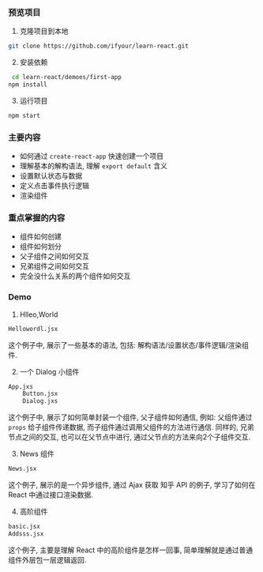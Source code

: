 ### 预览项目
1. 克隆项目到本地
```bash
git clone https://github.com/ifyour/learn-react.git
```

2. 安装依赖
```bash
 cd learn-react/demoes/first-app
npm install
```

3. 运行项目
```bash
npm start
```

### 主要内容

- 如何通过 `create-react-app` 快速创建一个项目
- 理解基本的解构语法, 理解 `export default` 含义
- 设置默认状态与数据
- 定义点击事件执行逻辑
- 渲染组件

### 重点掌握的内容

- 组件如何创建
- 组件如何划分
- 父子组件之间如何交互
- 兄弟组件之间如何交互
- 完全没什么关系的两个组件如何交互

### Demo

1. Hlleo,World
```bash
Hellowordl.jsx
```
这个例子中, 展示了一些基本的语法, 包括: 解构语法/设置状态/事件逻辑/渲染组件.


2. 一个 Dialog 小组件
```bash
App.jxs
    Button.jsx
    Dialog.jxs
```
这个例子中, 展示了如何简单封装一个组件, 父子组件如何通信, 例如: 父组件通过 `props` 给子组件传递数据, 而子组件通过调用父组件的方法进行通信. 同样的, 兄弟节点之间的交互, 也可以在父节点中进行, 通过父节点的方法来向2个子组件交互.

3. News 组件
```bash
News.jsx
```
这个例子, 展示的是一个异步组件, 通过 Ajax 获取 知乎 API 的例子, 学习了如何在 React 中通过接口渲染数据.

4. 高阶组件
```bash
basic.jsx
Addsss.jsx
```
这个例子, 主要是理解 React 中的高阶组件是怎样一回事, 简单理解就是通过普通组件外层包一层逻辑返回.
